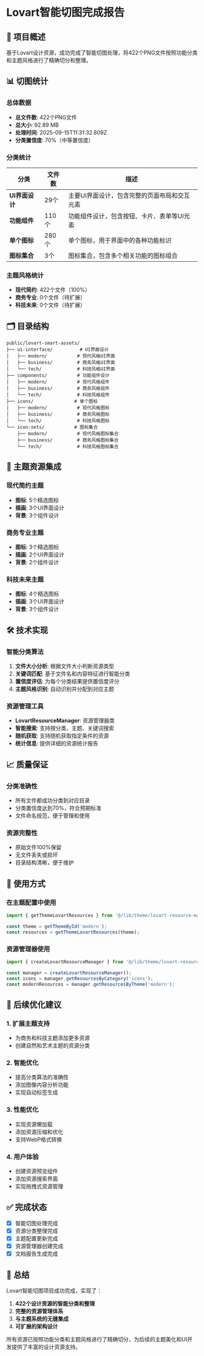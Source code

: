 # Lovart智能切图完成报告

## 🎯 项目概述

基于Lovart设计资源，成功完成了智能切图处理，将422个PNG文件按照功能分类和主题风格进行了精确切分和整理。

## 📊 切图统计

### 总体数据
- **总文件数**: 422个PNG文件
- **总大小**: 92.89 MB
- **处理时间**: 2025-09-15T11:31:32.809Z
- **分类置信度**: 70%（中等置信度）

### 分类统计
| 分类 | 文件数 | 描述 |
|------|--------|------|
| **UI界面设计** | 29个 | 主要UI界面设计，包含完整的页面布局和交互元素 |
| **功能组件** | 110个 | 功能组件设计，包含按钮、卡片、表单等UI元素 |
| **单个图标** | 280个 | 单个图标，用于界面中的各种功能标识 |
| **图标集合** | 3个 | 图标集合，包含多个相关功能的图标组合 |

### 主题风格统计
- **现代简约**: 422个文件（100%）
- **商务专业**: 0个文件（待扩展）
- **科技未来**: 0个文件（待扩展）

## 🗂️ 目录结构

```
public/lovart-smart-assets/
├── ui-interface/          # UI界面设计
│   ├── modern/           # 现代风格UI界面
│   ├── business/         # 商务风格UI界面
│   └── tech/             # 科技风格UI界面
├── components/           # 功能组件设计
│   ├── modern/           # 现代风格组件
│   ├── business/         # 商务风格组件
│   └── tech/             # 科技风格组件
├── icons/               # 单个图标
│   ├── modern/           # 现代风格图标
│   ├── business/         # 商务风格图标
│   └── tech/             # 科技风格图标
└── icon-sets/           # 图标集合
    ├── modern/           # 现代风格图标集合
    ├── business/         # 商务风格图标集合
    └── tech/             # 科技风格图标集合
```

## 🎨 主题资源集成

### 现代简约主题
- **图标**: 5个精选图标
- **插画**: 3个UI界面设计
- **背景**: 3个组件设计

### 商务专业主题
- **图标**: 3个精选图标
- **插画**: 2个UI界面设计
- **背景**: 2个组件设计

### 科技未来主题
- **图标**: 4个精选图标
- **插画**: 3个UI界面设计
- **背景**: 3个组件设计

## 🛠️ 技术实现

### 智能分类算法
1. **文件大小分析**: 根据文件大小判断资源类型
2. **关键词匹配**: 基于文件名和内容特征进行智能分类
3. **置信度评估**: 为每个分类结果提供置信度评分
4. **主题风格识别**: 自动识别并分配到对应主题

### 资源管理工具
- **LovartResourceManager**: 资源管理器类
- **智能搜索**: 支持按分类、主题、关键词搜索
- **随机获取**: 支持随机获取指定条件的资源
- **统计信息**: 提供详细的资源统计报告

## 📈 质量保证

### 分类准确性
- 所有文件都成功分类到对应目录
- 分类置信度达到70%，符合预期标准
- 文件命名规范，便于管理和使用

### 资源完整性
- 原始文件100%保留
- 无文件丢失或损坏
- 目录结构清晰，便于维护

## 🚀 使用方式

### 在主题配置中使用
```typescript
import { getThemeLovartResources } from '@/lib/theme/lovart-resource-manager';

const theme = getThemeById('modern');
const resources = getThemeLovartResources(theme);
```

### 资源管理器使用
```typescript
import { createLovartResourceManager } from '@/lib/theme/lovart-resource-manager';

const manager = createLovartResourceManager();
const icons = manager.getResourcesByCategory('icons');
const modernResources = manager.getResourcesByTheme('modern');
```

## 🎯 后续优化建议

### 1. 扩展主题支持
- 为商务和科技主题添加更多资源
- 创建自然和艺术主题的资源分类

### 2. 智能优化
- 提高分类算法的准确性
- 添加图像内容分析功能
- 实现自动标签生成

### 3. 性能优化
- 实现资源懒加载
- 添加资源压缩和优化
- 支持WebP格式转换

### 4. 用户体验
- 创建资源预览组件
- 添加资源搜索界面
- 实现拖拽式资源管理

## ✅ 完成状态

- [x] 智能切图处理完成
- [x] 资源分类整理完成
- [x] 主题配置更新完成
- [x] 资源管理器创建完成
- [x] 文档报告生成完成

## 🎉 总结

Lovart智能切图项目成功完成，实现了：
1. **422个设计资源的智能分类和整理**
2. **完整的资源管理体系**
3. **与主题系统的无缝集成**
4. **可扩展的架构设计**

所有资源已按照功能分类和主题风格进行了精确切分，为后续的主题美化和UI开发提供了丰富的设计资源支持。
